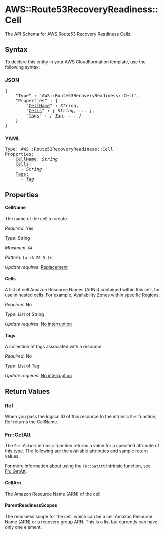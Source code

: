 # AWS::Route53RecoveryReadiness::Cell

The API Schema for AWS Route53 Recovery Readiness Cells.

## Syntax

To declare this entity in your AWS CloudFormation template, use the following syntax:

### JSON

<pre>
{
    "Type" : "AWS::Route53RecoveryReadiness::Cell",
    "Properties" : {
        "<a href="#cellname" title="CellName">CellName</a>" : <i>String</i>,
        "<a href="#cells" title="Cells">Cells</a>" : <i>[ String, ... ]</i>,
        "<a href="#tags" title="Tags">Tags</a>" : <i>[ <a href="tag.md">Tag</a>, ... ]</i>
    }
}
</pre>

### YAML

<pre>
Type: AWS::Route53RecoveryReadiness::Cell
Properties:
    <a href="#cellname" title="CellName">CellName</a>: <i>String</i>
    <a href="#cells" title="Cells">Cells</a>: <i>
      - String</i>
    <a href="#tags" title="Tags">Tags</a>: <i>
      - <a href="tag.md">Tag</a></i>
</pre>

## Properties

#### CellName

The name of the cell to create.

_Required_: Yes

_Type_: String

_Maximum_: <code>64</code>

_Pattern_: <code>[a-zA-Z0-9_]+</code>

_Update requires_: [Replacement](https://docs.aws.amazon.com/AWSCloudFormation/latest/UserGuide/using-cfn-updating-stacks-update-behaviors.html#update-replacement)

#### Cells

A list of cell Amazon Resource Names (ARNs) contained within this cell, for use in nested cells. For example, Availability Zones within specific Regions.

_Required_: No

_Type_: List of String

_Update requires_: [No interruption](https://docs.aws.amazon.com/AWSCloudFormation/latest/UserGuide/using-cfn-updating-stacks-update-behaviors.html#update-no-interrupt)

#### Tags

A collection of tags associated with a resource

_Required_: No

_Type_: List of <a href="tag.md">Tag</a>

_Update requires_: [No interruption](https://docs.aws.amazon.com/AWSCloudFormation/latest/UserGuide/using-cfn-updating-stacks-update-behaviors.html#update-no-interrupt)

## Return Values

### Ref

When you pass the logical ID of this resource to the intrinsic `Ref` function, Ref returns the CellName.

### Fn::GetAtt

The `Fn::GetAtt` intrinsic function returns a value for a specified attribute of this type. The following are the available attributes and sample return values.

For more information about using the `Fn::GetAtt` intrinsic function, see [Fn::GetAtt](https://docs.aws.amazon.com/AWSCloudFormation/latest/UserGuide/intrinsic-function-reference-getatt.html).

#### CellArn

The Amazon Resource Name (ARN) of the cell.

#### ParentReadinessScopes

The readiness scope for the cell, which can be a cell Amazon Resource Name (ARN) or a recovery group ARN. This is a list but currently can have only one element.

